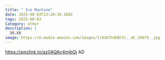 ```yaml
---
title: " Ice Machine"
date: 2025-08-03T13:20:39.109Z
tags: 2025-08-03
Category: other
description: |
  39.XX 
image: https://m.media-amazon.com/images/I/81KTh4DBlFL._AC_SX679_.jpg
---
```

https://amzlink.to/az0AQAc4mjbQj  AD
